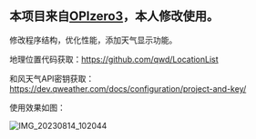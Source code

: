 ## 本项目来自[OPIzero3](https://github.com/tianshubenshu/OPIzero3)，本人修改使用。

修改程序结构，优化性能，添加天气显示功能。

地理位置代码获取：https://github.com/qwd/LocationList

和风天气API密钥获取：https://dev.qweather.com/docs/configuration/project-and-key/

使用效果如图：

![IMG_20230814_102044](https://pic.baopaper.cn/cover/IMG_20230814_102044.5ii51qih6ww0.webp)